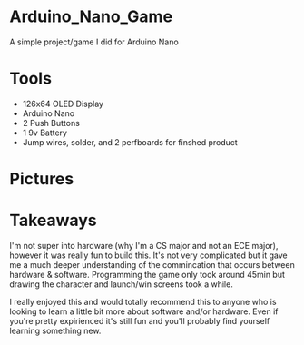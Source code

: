 # Arduino_Nano_Game
A simple project/game I did for Arduino Nano

# Tools
* 126x64 OLED Display
* Arduino Nano
* 2 Push Buttons
* 1 9v Battery
* Jump wires, solder, and 2 perfboards for finshed product

# Pictures

# Takeaways
I'm not super into hardware (why I'm a CS major and not an ECE major), however it was really fun to build this. It's not
very complicated but it gave me a much deeper understanding of the commincation that occurs between hardware & software. 
Programming the game only took around 45min but drawing the character and launch/win screens took a while. 

I really enjoyed this and would totally recommend this to anyone who is looking to learn a little bit more about software 
and/or hardware. Even if you're pretty expirienced it's still fun and you'll probably find yourself learning something 
new. 

